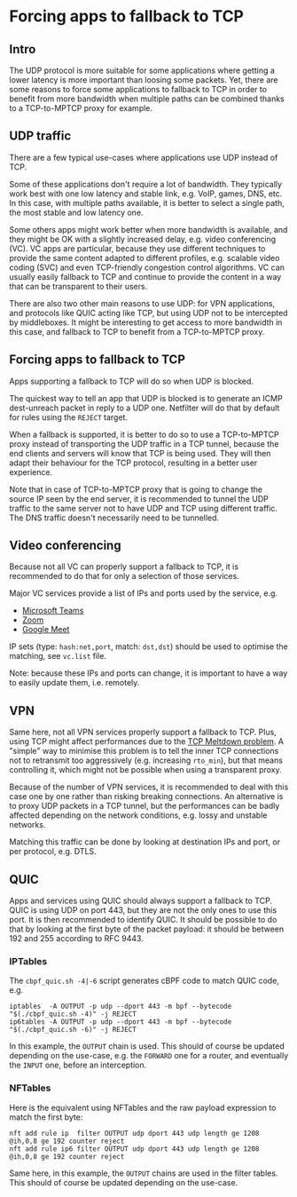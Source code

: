 # Forcing apps to fallback to TCP

## Intro

The UDP protocol is more suitable for some applications where getting a lower
latency is more important than loosing some packets. Yet, there are some reasons
to force some applications to fallback to TCP in order to benefit from more
bandwidth when multiple paths can be combined thanks to a TCP-to-MPTCP proxy for
example.

## UDP traffic

There are a few typical use-cases where applications use UDP instead of TCP.

Some of these applications don't require a lot of bandwidth. They typically work
best with one low latency and stable link, e.g. VoIP, games, DNS, etc. In this
case, with multiple paths available, it is better to select a single path, the
most stable and low latency one.

Some others apps might work better when more bandwidth is available, and they
might be OK with a slightly increased delay, e.g. video conferencing (VC). VC
apps are particular, because they use different techniques to provide the same
content adapted to different profiles, e.g. scalable video coding (SVC) and even
TCP-friendly congestion control algorithms. VC can usually easily fallback to
TCP and continue to provide the content in a way that can be transparent to
their users.

There are also two other main reasons to use UDP: for VPN applications, and
protocols like QUIC acting like TCP, but using UDP not to be intercepted by
middleboxes. It might be interesting to get access to more bandwidth in this
case, and fallback to TCP to benefit from a TCP-to-MPTCP proxy.

## Forcing apps to fallback to TCP

Apps supporting a fallback to TCP will do so when UDP is blocked.

The quickest way to tell an app that UDP is blocked is to generate an ICMP
dest-unreach packet in reply to a UDP one. Netfilter will do that by default for
rules using the `REJECT` target.

When a fallback is supported, it is better to do so to use a TCP-to-MPTCP proxy
instead of transporting the UDP traffic in a TCP tunnel, because the end clients
and servers will know that TCP is being used. They will then adapt their
behaviour for the TCP protocol, resulting in a better user experience.

Note that in case of TCP-to-MPTCP proxy that is going to change the source IP
seen by the end server, it is recommended to tunnel the UDP traffic to the same
server not to have UDP and TCP using different traffic. The DNS traffic doesn't
necessarily need to be tunnelled.

## Video conferencing

Because not all VC can properly support a fallback to TCP, it is recommended to
do that for only a selection of those services.

Major VC services provide a list of IPs and ports used by the service, e.g.

- [Microsoft Teams](https://learn.microsoft.com/en-us/microsoft-365/enterprise/urls-and-ip-address-ranges?view=o365-worldwide#microsoft-teams)
- [Zoom](https://support.zoom.com/hc/en/article?id=zm_kb&sysparm_article=KB0060548)
- [Google Meet](https://support.google.com/a/answer/1279090?hl=en#IP_ranges)

IP sets (type: `hash:net,port`, match: `dst,dst`) should be used to optimise the
matching, see `vc.list` file.

Note: because these IPs and ports can change, it is important to have a way to
easily update them, i.e. remotely.

## VPN

Same here, not all VPN services properly support a fallback to TCP. Plus, using
TCP might affect performances due to the [TCP Meltdown
problem](https://en.wikipedia.org/wiki/Tunneling_protocol#TCP_meltdown_problem).
A "simple" way to minimise this problem is to tell the inner TCP connections not
to retransmit too aggressively (e.g. increasing `rto_min`), but that means
controlling it, which might not be possible when using a transparent proxy.

Because of the number of VPN services, it is recommended to deal with this case
one by one rather than risking breaking connections. An alternative is to proxy
UDP packets in a TCP tunnel, but the performances can be badly affected
depending on the network conditions, e.g. lossy and unstable networks.

Matching this traffic can be done by looking at destination IPs and port, or per
protocol, e.g. DTLS.

## QUIC

Apps and services using QUIC should always support a fallback to TCP. QUIC is
using UDP on port 443, but they are not the only ones to use this port. It is
then recommended to identify QUIC. It should be possible to do that by looking
at the first byte of the packet payload: it should be between 192 and 255
according to RFC 9443.

### IPTables

The `cbpf_quic.sh -4|-6` script generates cBPF code to match QUIC code, e.g.

```shell
iptables  -A OUTPUT -p udp --dport 443 -m bpf --bytecode "$(./cbpf_quic.sh -4)" -j REJECT
ip6tables -A OUTPUT -p udp --dport 443 -m bpf --bytecode "$(./cbpf_quic.sh -6)" -j REJECT
```

In this example, the `OUTPUT` chain is used. This should of course be updated
depending on the use-case, e.g. the `FORWARD` one for a router, and eventually
the `INPUT` one, before an interception.

### NFTables

Here is the equivalent using NFTables and the raw payload expression to match
the first byte:

```shell
nft add rule ip  filter OUTPUT udp dport 443 udp length ge 1208 @ih,0,8 ge 192 counter reject
nft add rule ip6 filter OUTPUT udp dport 443 udp length ge 1208 @ih,0,8 ge 192 counter reject
```

Same here, in this example, the `OUTPUT` chains are used in the filter tables.
This should of course be updated depending on the use-case.
